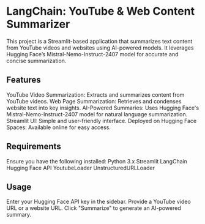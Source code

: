 # LangChain: YouTube & Web Content Summarizer
This project is a Streamlit-based application that summarizes text content from YouTube videos and websites using AI-powered models. It leverages Hugging Face’s Mistral-Nemo-Instruct-2407 model for accurate and concise summarization.

## Features
YouTube Video Summarization: Extracts and summarizes content from YouTube videos.
Web Page Summarization: Retrieves and condenses website text into key insights.
AI-Powered Summaries: Uses Hugging Face's Mistral-Nemo-Instruct-2407 model for natural language summarization.
Streamlit UI: Simple and user-friendly interface.
Deployed on Hugging Face Spaces: Available online for easy access.

## Requirements
Ensure you have the following installed:
Python 3.x
Streamlit
LangChain
Hugging Face API
YoutubeLoader
UnstructuredURLLoader

## Usage
Enter your Hugging Face API key in the sidebar.
Provide a YouTube video URL or a website URL.
Click "Summarize" to generate an AI-powered summary.
